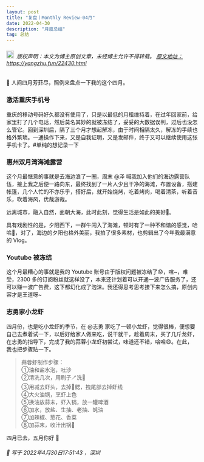 ```yaml
---
layout: post
title: "复盘丨Monthly Review-04月"
date: 2022-04-30 
description: "月度总结"
tag: 总结
---   
```


<h6><img src="https://robotkang-1257995526.cos.ap-chengdu.myqcloud.com/icon/copyright.png" alt="copyright" style="display:inline;margin-bottom: -5px;" width="20" height="20"> 版权声明：本文为博主原创文章，未经博主允许不得转载。
<a target="_blank" href="https://yangzhu.fun/22430.html">原文地址：https://yangzhu.fun/22430.html </a>
</h6>                           

📅 人间四月芳菲尽，照例来盘点一下我的这个四月。         

### 激活重庆手机号            

重庆的移动号码好久都没有使用了，只是以最低的月租维持着，在过年回家前，给家里打了几个电话，然后莫名其妙的就被冻结了，妥妥的大数据误判，过后也没怎么管它。回到深圳后，隔了三个月才想起解冻，由于时间相隔太久，解冻的手续也格外繁琐。一通操作下来，又是自我证明，又是发邮件，终于又可以继续使用这张手机卡了。#单纯的想记录一下           

### 惠州双月湾海滩露营         

这个月最惬意的事就是去海边浪了一圈，周末 @泽 喊我加入他们的海边露营队伍，接上我之后便一路向东，最终找到了一片人少且干净的海滩，布置设备，搭建帐篷，几个人忙的不亦乐乎，搭好后，就开始烧烤，吃着烤肉，喝着清茶，听着音乐，吹着海风，优哉游哉。         

远离城市，融入自然，面朝大海，此时此刻，觉得生活是如此的美好🎈。         

具有戏剧性的是，夕阳西下，一群牛闯入了海滩，顿时有了一种不和谐的感觉，哈哈🤣，对了，海边的夕阳也格外美丽，我拍了很多素材，也剪辑出了今年我最满意的 Vlog。        

### Youtube 被冻结       

这个月最糟心的事就是我的 Youtube 账号由于版权问题被冻结了😟，嗐~，难受，2300 多的订阅粉丝就这样没了，本来还计划着可以开通一波广告服务了，还可以赚一波广告费，这下都幻化成了泡沫。我还得思考思考接下来怎么搞，原创内容才是王道呀~         

### 志勇家小龙虾        

四月份，也是吃小龙虾的季节，在 @志勇 家吃了一顿小龙虾，觉得很棒，便想要自己去煮着试一下，以后好给家人做来吃，说干就干，趁着周末，买了几斤龙虾，在志勇的指导下，完成了我的蒜蓉小龙虾初尝试，味道还不错，哈哈😄。在此，我也把步骤贴一下。       

> 蒜蓉虾制作步骤：        
> ①油和盐水泡，吐沙        
> ②清洗几次，用刷子🪥洗🦐       
> ③用️减去虾头，去掉🦐鳃，拽尾部去掉虾线       
> ④大火油锅，烹虾上色      
> ⑤换油放蒜末，虾入锅，放一罐啤酒         
> ⑥加水，放盐、生抽、老抽、蚝油         
> ⑦加辣椒、葱花、香菜         
> ⑧加蒜末，收汁出锅🥘        


四月已去，五月你好 🧡           

<h6> 
📌 写于 2022年4月30日17:51:43 ，深圳        
</h6>      
